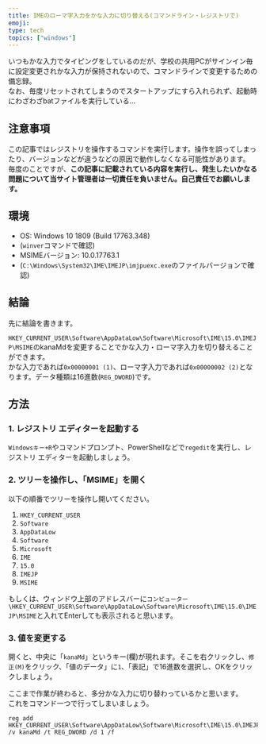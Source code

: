 ```yaml
---
title: IMEのローマ字入力をかな入力に切り替える(コマンドライン・レジストリで)
emoji: 
type: tech
topics: ["windows"]
---
```


いつもかな入力でタイピングをしているのだが、学校の共用PCがサインイン毎に設定変更されかな入力が保持されないので、コマンドラインで変更するための備忘録。  
 なお、毎度リセットされてしまうのでスタートアップにすら入れられず、起動時にわざわざbatファイルを実行している…

## 注意事項

この記事ではレジストリを操作するコマンドを実行します。操作を誤ってしまったり、バージョンなどが違うなどの原因で動作しなくなる可能性があります。  
 毎度のことですが、**この記事に記載されている内容を実行し、発生したいかなる問題について当サイト管理者は一切責任を負いません。自己責任でお願いします。**

## 環境

- OS: Windows 10 1809 (Build 17763.348)
- (`winver`コマンドで確認)
- MSIMEバージョン: 10.0.17763.1
- (`C:\Windows\System32\IME\IMEJP\imjpuexc.exe`のファイルバージョンで確認)

## 結論

先に結論を書きます。  
  
`HKEY_CURRENT_USER\Software\AppDataLow\Software\Microsoft\IME\15.0\IMEJP\MSIME`のkanaMdを変更することでかな入力・ローマ字入力を切り替えることができます。  
かな入力であれば`0x00000001 (1)`、ローマ字入力であれば`0x00000002 (2)`となります。データ種類は16進数(`REG_DWORD`)です。

## 方法

### 1. レジストリ エディターを起動する

`Windowsキー+R`やコマンドプロンプト、PowerShellなどで`regedit`を実行し、レジストリ エディターを起動しましょう。

### 2. ツリーを操作し、「MSIME」を開く

以下の順番でツリーを操作し開いてください。

1. `HKEY_CURRENT_USER`
2. `Software`
3. `AppDataLow`
4. `Software`
5. `Microsoft`
6. `IME`
7. `15.0`
8. `IMEJP`
9. `MSIME`

もしくは、ウィンドウ上部のアドレスバーに`コンピューター\HKEY_CURRENT_USER\Software\AppDataLow\Software\Microsoft\IME\15.0\IMEJP\MSIME`と入れてEnterしても表示されると思います。

### 3. 値を変更する

  
開くと、中央に「`kanaMd`」というキー(欄)が現れます。そこを右クリックし、`修正(M)`をクリック、「値のデータ」に`1`、「表記」で16進数を選択し、OKをクリックしましょう。  
  
ここまで作業が終わると、多分かな入力に切り替わっているかと思います。  
これをコマンド一つで行ってしまいましょう。

```
reg add HKEY_CURRENT_USER\Software\AppDataLow\Software\Microsoft\IME\15.0\IMEJP\MSIME /v kanaMd /t REG_DWORD /d 1 /f
```